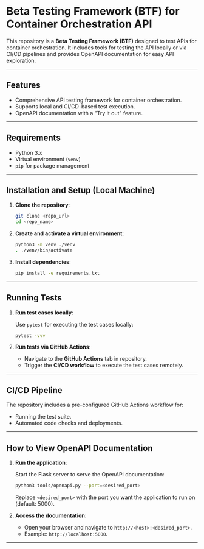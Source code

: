 # Beta Testing Framework (BTF) for Container Orchestration API

This repository is a **Beta Testing Framework (BTF)** designed to test APIs for container orchestration. It includes tools for testing the API locally or via CI/CD pipelines and provides OpenAPI documentation for easy API exploration.

---

## Features

- Comprehensive API testing framework for container orchestration.
- Supports local and CI/CD-based test execution.
- OpenAPI documentation with a "Try it out" feature.

---

## Requirements

- Python 3.x
- Virtual environment (`venv`)
- `pip` for package management

---

## Installation and Setup (Local Machine)

1. **Clone the repository**:

    ```bash
    git clone <repo_url>
    cd <repo_name>
    ```

2. **Create and activate a virtual environment**:

    ```bash
    python3 -m venv ./venv
    . ./venv/bin/activate
    ```

3. **Install dependencies**:

    ```bash
    pip install -e requirements.txt
    ```

---

## Running Tests

1. **Run test cases locally**:

    Use `pytest` for executing the test cases locally:

    ```bash
    pytest -vvv
    ```

2. **Run tests via GitHub Actions**:

    - Navigate to the **GitHub Actions** tab in repository.
    - Trigger the **CI/CD workflow** to execute the test cases remotely.

---

## CI/CD Pipeline

The repository includes a pre-configured GitHub Actions workflow for:

- Running the test suite.
- Automated code checks and deployments.

---

## How to View OpenAPI Documentation

1. **Run the application**:

    Start the Flask server to serve the OpenAPI documentation:

    ```bash
    python3 tools/openapi.py --port=<desired_port>
    ```

    Replace `<desired_port>` with the port you want the application to run on (default: 5000).

2. **Access the documentation**:

    - Open your browser and navigate to `http://<host>:<desired_port>`.
    - Example: `http://localhost:5000`.

---

